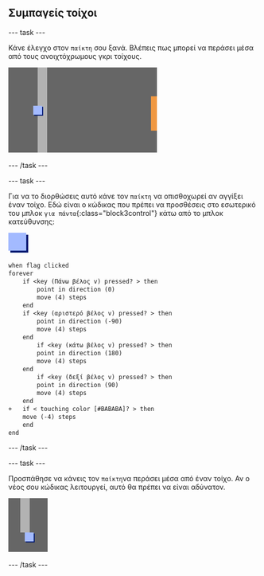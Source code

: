 ## Συμπαγείς τοίχοι

--- task ---

Κάνε έλεγχο στον `παίκτη` σου ξανά. Βλέπεις πως μπορεί να περάσει μέσα από τους ανοιχτόχρωμους γκρι τοίχους.

![screenshot](images/world-walls.png)

--- /task ---

--- task ---

Για να το διορθώσεις αυτό κάνε τον `παίκτη` να οπισθοχωρεί αν αγγίξει έναν τοίχο. Εδώ είναι ο κώδικας που πρέπει να προσθέσεις στο εσωτερικό του μπλοκ `για πάντα`{:class="block3control"} κάτω από το μπλοκ κατεύθυνσης:

![παίκτης](images/player.png)

```blocks3
when flag clicked
forever
	if <key (Πάνω βέλος v) pressed? > then
		point in direction (0)
		move (4) steps
	end
	if <key (αριστερό βέλος v) pressed? > then
		point in direction (-90)
		move (4) steps
	end
		if <key (κάτω βέλος v) pressed? > then
		point in direction (180)
		move (4) steps
	end
		if <key (δεξί βέλος v) pressed? > then
		point in direction (90)
		move (4) steps
	end
+	if < touching color [#BABABA]? > then
	move (-4) steps
	end
end
```

--- /task ---

--- task ---

Προσπάθησε να κάνεις τον `παίκτη`να περάσει μέσα από έναν τοίχο. Αν ο νέος σου κώδικας λειτουργεί, αυτό θα πρέπει να είναι αδύνατον.

![screenshot](images/world-walls-test.png)

--- /task ---